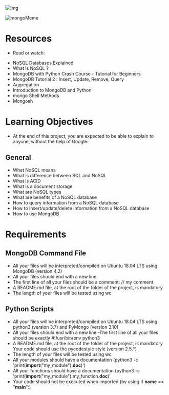 
![img](https://assets.imaginablefutures.com/media/images/ALX_Logo.max-200x150.png)

![mongoMeme](https://media0.giphy.com/media/GRU3ymawL0hq0/200w.webp?cid=ecf05e479cfaljnraypfqjip3c7dacwzdm1xnfnli0k2qwze&ep=v1_gifs_search&rid=200w.webp&ct=g)


# Resources
* Read or watch:

- NoSQL Databases Explained
- What is NoSQL ?
- MongoDB with Python Crash Course - Tutorial for Beginners
- MongoDB Tutorial 2 : Insert, Update, Remove, Query
- Aggregation
- Introduction to MongoDB and Python
- mongo Shell Methods
- Mongosh

# Learning Objectives
* At the end of this project, you are expected to be able to explain to anyone, without the help of Google:

## General
- What NoSQL means
- What is difference between SQL and NoSQL
- What is ACID
- What is a document storage
- What are NoSQL types
- What are benefits of a NoSQL database
- How to query information from a NoSQL database
- How to insert/update/delete information from a NoSQL database
- How to use MongoDB


# Requirements
## MongoDB Command File
- All your files will be interpreted/compiled on Ubuntu 18.04 LTS using MongoDB (version 4.2)
- All your files should end with a new line
- The first line of all your files should be a comment: // my comment
- A README.md file, at the root of the folder of the project, is mandatory
- The length of your files will be tested using wc

## Python Scripts
- All your files will be interpreted/compiled on Ubuntu 18.04 LTS using python3 (version 3.7) and PyMongo (version 3.10)
- All your files should end with a new line
-The first line of all your files should be exactly #!/usr/bin/env python3
- A README.md file, at the root of the folder of the project, is mandatory
Your code should use the pycodestyle style (version 2.5.*)
- The length of your files will be tested using wc
- All your modules should have a documentation (python3 -c 'print(__import__("my_module").__doc__)')
- All your functions should have a documentation (python3 -c 'print(__import__("my_module").my_function.__doc__)'
- Your code should not be executed when imported (by using if __name__ == "__main__":)
